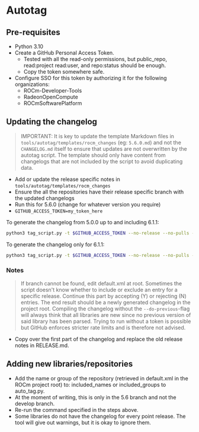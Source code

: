# Autotag

## Pre-requisites

* Python 3.10
* Create a GitHub Personal Access Token.
  * Tested with all the read-only permissions, but public_repo, read:project read:user, and repo:status should be enough.
  * Copy the token somewhere safe.
* Configure SSO for this token by authorizing it for the following organizations:
  * ROCm-Developer-Tools
  * RadeonOpenCompute
  * ROCmSoftwarePlatform

## Updating the changelog

> IMPORTANT: It is key to update the template Markdown files in `tools/autotag/templates/rocm_changes` (eg: `5.6.0.md`) and not the `CHANGELOG.md` itself to ensure that updates are not overwritten by the autotag script. The template should only have content from changelogs that are not included by the script to avoid duplicating data.

* Add or update the release specific notes in `tools/autotag/templates/rocm_changes`
* Ensure the all the repositories have their release specific branch with the updated changelogs
* Run this for 5.6.0 (change for whatever version you require)
* `GITHUB_ACCESS_TOKEN=my_token_here`

To generate the changelog from 5.0.0 up to and including 6.1.1:

```sh
python3 tag_script.py -t $GITHUB_ACCESS_TOKEN --no-release --no-pulls --do-previous --compile_file ../../CHANGELOG.md --branch release/rocm-rel-6.1 6.1.1
```

To generate the changelog only for 6.1.1:

```sh
python3 tag_script.py -t $GITHUB_ACCESS_TOKEN --no-release --no-pulls --compile_file ../../CHANGELOG.md --branch release/rocm-rel-6.1 6.1.1
```

### Notes

> If branch cannot be found, edit default.xml at root.
> Sometimes the script doesn't know whether to include or exclude an entry for a specific release. Continue this part by accepting (Y) or rejecting (N) entries.
> The end result should be a newly generated changelog in the project root.
> Compiling the changelog without the `--do-previous`-flag will always think that all libraries are new since no previous version of said library has been parsed.
> Trying to run without a token is possible but GitHub enforces stricter rate limits and is therefore not advised.

* Copy over the first part of the changelog and replace the old release notes in RELEASE.md.

## Adding new libraries/repositories

* Add the name or group of the repository (retrieved in default.xml in the ROCm project root) to: included_names or included_groups to auto_tag.py.
* At the moment of writing, this is only in the 5.6 branch and not the develop branch.
* Re-run the command specified in the steps above.
* Some libraries do not have the changelog for every point release. The tool will give out warnings, but it is okay to ignore them.
